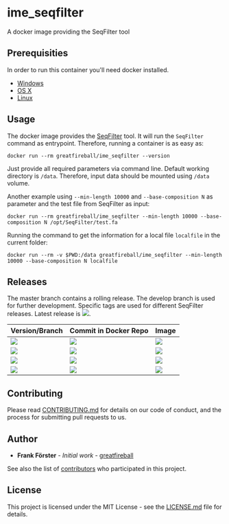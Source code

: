 # ime_seqfilter

A docker image providing the SeqFilter tool

## Prerequisities

In order to run this container you'll need docker installed.

* [Windows](https://docs.docker.com/windows/started)
* [OS X](https://docs.docker.com/mac/started/)
* [Linux](https://docs.docker.com/linux/started/)

## Usage

The docker image provides the [SeqFilter](https://github.com/BioInf-Wuerzburg/SeqFilter) tool. It will run the `SeqFilter` command as entrypoint.
Therefore, running a container is as easy as:

```
docker run --rm greatfireball/ime_seqfilter --version
```

Just provide all required parameters via command line.
Default working directory is `/data`.
Therefore, input data should be mounted using `/data` volume.

Another example using `--min-length 10000` and `--base-composition N` as parameter and the test file from SeqFilter as input:

```
docker run --rm greatfireball/ime_seqfilter --min-length 10000 --base-composition N /opt/SeqFilter/test.fa
```

Running the command to get the information for a local file `localfile` in the current folder:

```
docker run --rm -v $PWD:/data greatfireball/ime_seqfilter --min-length 10000 --base-composition N localfile
```

## Releases

The master branch contains a rolling release.
The develop branch is used for further development.
Specific tags are used for different SeqFilter releases. Latest release is [![](https://images.microbadger.com/badges/version/greatfireball/ime_seqfilter:v2.1.10.svg)](https://microbadger.com/images/greatfireball/ime_seqfilter:v2.1.10 "Get your own version badge on microbadger.com").

| Version/Branch | Commit in Docker Repo | Image |
| -------------- | --------------------- | ----- |
| [![](https://images.microbadger.com/badges/version/greatfireball/ime_seqfilter:master.svg)](https://microbadger.com/images/greatfireball/ime_seqfilter:master "Get your own version badge on microbadger.com") | [![](https://images.microbadger.com/badges/commit/greatfireball/ime_seqfilter:master.svg)](https://microbadger.com/images/greatfireball/ime_seqfilter:master "Get your own commit badge on microbadger.com") | [![](https://images.microbadger.com/badges/image/greatfireball/ime_seqfilter:master.svg)](https://microbadger.com/images/greatfireball/ime_seqfilter:master "Get your own image badge on microbadger.com") |
| [![](https://images.microbadger.com/badges/version/greatfireball/ime_seqfilter:develop.svg)](https://microbadger.com/images/greatfireball/ime_seqfilter:develop "Get your own version badge on microbadger.com") | [![](https://images.microbadger.com/badges/commit/greatfireball/ime_seqfilter:develop.svg)](https://microbadger.com/images/greatfireball/ime_seqfilter:develop "Get your own commit badge on microbadger.com") | [![](https://images.microbadger.com/badges/image/greatfireball/ime_seqfilter:develop.svg)](https://microbadger.com/images/greatfireball/ime_seqfilter:develop "Get your own image badge on microbadger.com") |
| [![](https://images.microbadger.com/badges/version/greatfireball/ime_seqfilter:v2.1.10.svg)](https://microbadger.com/images/greatfireball/ime_seqfilter:v2.1.10 "Get your own version badge on microbadger.com") | [![](https://images.microbadger.com/badges/commit/greatfireball/ime_seqfilter:v2.1.10.svg)](https://microbadger.com/images/greatfireball/ime_seqfilter:v2.1.10 "Get your own commit badge on microbadger.com") | [![](https://images.microbadger.com/badges/image/greatfireball/ime_seqfilter:v2.1.10.svg)](https://microbadger.com/images/greatfireball/ime_seqfilter:v2.1.10 "Get your own image badge on microbadger.com") |
| [![](https://images.microbadger.com/badges/version/greatfireball/ime_seqfilter:2.1.9.svg)](https://microbadger.com/images/greatfireball/ime_seqfilter:2.1.9 "Get your own version badge on microbadger.com") | [![](https://images.microbadger.com/badges/commit/greatfireball/ime_seqfilter:2.1.9.svg)](https://microbadger.com/images/greatfireball/ime_seqfilter:2.1.9 "Get your own commit badge on microbadger.com") | [![](https://images.microbadger.com/badges/image/greatfireball/ime_seqfilter:2.1.9.svg)](https://microbadger.com/images/greatfireball/ime_seqfilter:2.1.9 "Get your own image badge on microbadger.com") |

## Contributing

Please read [CONTRIBUTING.md](CONTRIBUTING.md) for details on our code of conduct, and the process for submitting pull requests to us.

## Author

- **Frank Förster** - *Initial work* - [greatfireball](https://github.com/greatfireball)

See also the list of [contributors](https://github.com/greatfireball/ime_seqfilter/contributors) who participated in this project.

## License

This project is licensed under the MIT License - see the [LICENSE.md](LICENSE.md) file for details.
